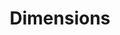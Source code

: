 ---
bigquery: https://console.cloud.google.com/bigquery?p=covid-19-dimensions-ai&page=table&d=data&t=publications
contributors: Digital Science, https://www.digital-science.com/
cost: Free for personal, non-commercial use.
description: Dimensions contains more than 100 million publications, ranging from
  articles published in scholarly journals, books and book chapters, to preprints
  and conference proceedings. All publications are contextualized with linked data
  sets, funding, publications, patents, clinical trials, and policy documents. You
  can also view associated categories, funders, institutions, and researcher profiles.
documentation: https://docs.dimensions.ai/bigquery/index.html
last_edit: 04/06/2022, 10:47:18
location: https://www.dimensions.ai/products/free/
maintained_by: Digital Science, https://www.digital-science.com/
schema_fields:
- established
- funding_gbp
- conference
- title
- funding_chf
- volume
- filing_status
- pmid
- end_year
- journal_lists
- jurisdiction
- current_assignee_orgs
- relationships
- funding_usd
- clinical_trial_ids
- start_year
- funding_nzd
- abstract
- mesh_headings
- funding_currency
- inventor_names
- family_id
- funder_org_countries
- associated_grant_ids
- pages
- parent_id
- open_access_categories_v2
- authors
- date_modified
- resulting_publication_ids
- embargo_date
- citation_string
- start_date
- altmetrics
- original_assignee_countries
- interventions
- address
- date_imported_gbq
- links
- category_rcdc
- aliases
- date_online
- funder_org_cities
- repository_name
- doi
- original_abstract
- journal
- source_id
- repository_url
- reference_ids
- editors
- categories
- language
- acronyms
- category_bra
- funding_eur
- concepts
- license
- funding_amount
- current_assignee_countries
- repository_id
- category_for
- publication_year
- gender
- research_org_state_names
- family_count
- status
- filing_year
- arxiv_id
- research_org_cities
- priority_year
- associated_publication_pmid
- research_org_country_names
- book_series_title
- family_members_ids
- funder_org
- registry
- name
- assignee_orgs
- research_org_countries
- proceedings_title
- researcher_ids
- metrics
- citations
- book_title
- funder_org_acronyms
- funder_countries
- category_hrcs_hc
- category_uoa
- isbn
- original_assignee_orgs
- created_date
- organisation_details
- types
- email_address
- category_icrp_cso
- legal_status
- publisher
- pmcid
- research_org_city_names
- funder_orgs
- conditions
- description
- funder_org_state_codes
- application_number
- labels
- citations_count
- associated_publication_id
- kind
- acknowledgements
- external_ids
- publication_date
- resulting_publication_doi
- date_inserted
- category_hra
- mesh_terms
- date
- phase
- foa_number
- end_date
- original_title
- issue
- publication_ids
- grant_number
- cited_by_ids
- category_icrp_ct
- original_assignee
- granted_year
- expiration_year
- associated_publication_arxiv_id
- date_print
- legal_events
- priority_date
- ipcr
- supporting_grant_ids
- category_hrcs_rac
- investigators
- funding_jpy
- funding_cny
- eisbn
- type
- current_assignee
- subtitles
- research_orgs
- research_org_state_codes
- funding_cad
- id
- granted_date
- cpc
- associated_publication_doi
- wikipedia_url
- brief_title
- expiration_date
- funding_details
- open_access_categories
- funding_aud
- patent_ids
- assignee_countries
- linkout
- acronym
- year
- active_years
- category_sdg
- date_normal
- filing_date
shortname: dimensions
tags:
- scholarly literature
- patents
- funding
- clinical trials
- academic profiles
terms_of_use: 'Use of both the Dimensions COVID-19 dataset and full Dimensions dataset
  are subject to the Dimensions Terms of use: https://www.dimensions.ai/policies-terms-legal '
title: Dimensions
uuid: dcff88bd-fe6b-4fdb-8159-809bf9d7bc1c
---